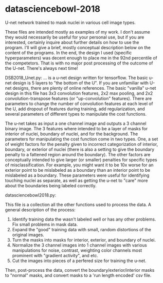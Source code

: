 # datasciencebowl-2018
U-net network trained to mask nuclei in various cell image types. 

These files are intended mostly as examples of my work. I don't assume they would necessarily be useful for your personal 
use, but if you are interested, certainly inquire about further details on how to use the program. I'll will give a brief, 
mostly conceptual description below on the content of the programs. In the end, the design I used (specific hyperparameters)
was decent enough to place me in the 92nd percentile of the competetors. That is with no major post processing of the outcome
of the U-net. There's always next time! 


DSB2018_Unet.py:
... is a u-net design written for tensorflow. The basic u-net design is 5 layers to "the bottom of the U". If you are unfamiliar with U-net designs, there are plenty of online references. The basic "vanilla" u-net design in this file has 3x3 convolution features, 2x2 max pooling, and 2x2 convolution-transpose features (or "up-convolution" features). There are parameters to change the number of convolution features at each level of the U, add dropout of features during training, add regularization, and several parameters of different types to manipulate the cost functions. 

The u-net takes as input a one channel image and outputs a 3 channel binary image. The 3 features where intended to be a layer of masks for interior of nuclei, boundary of nuclei, and for the background. The parameters for manipulating the cost function come in two types. One, a set of weight factors for the penalty given to incorrect categorization of interior, boundary, or exterior of nuclei (there is also a setting to give the boundary penalty to a fattened region around the boundary). The other factors are conceptually intended to give larger (or smaller) penalties for specific types of misclassification. For example, you might want it to be 10x worse for an exterior point to be mislabeled as a boundary than an interior point to be mislabeled as a boundary. These parameters were useful for identifying touching nuclei as separate, as well as getting the u-net to "care" more about the boundaries being labeled correctly.

datasciencebowl2018.py:

This file is a collection all the other functions used to process the data. A general description of the process:
1) Identify training data the wasn't labeled well or has any other problems. Fix small problems in mask data.
2) Expand the "good" training data with small, random distortions of the original images.
3) Turn the masks into masks for interior, exterior, and boundary of nuclei.
4) Normalize the 3 channel images into 1 channel images with various manipulations for noise, contrast, weighting color channels most prominent with "gradient activity", and etc. 
5) Cut the images into pieces of a perfered size for training the u-net. 

Then, post-process the data, convert the boundary/exterior/interior masks to "normal" masks, and convert masks to a 'run length encoded' csv file. 
                
